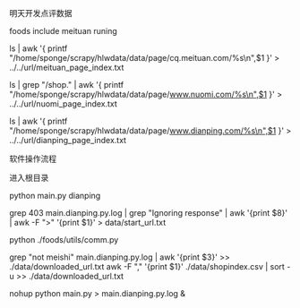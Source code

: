 明天开发点评数据

foods  include meituan runing 


ls | awk '{ printf "/home/sponge/scrapy/hlwdata/data/page/cq.meituan.com/%s\n",$1 }' > ../../url/meituan_page_index.txt
 
 
ls | grep "/shop." | awk '{ printf "/home/sponge/scrapy/hlwdata/data/page/www.nuomi.com/%s\n",$1 }' > ../../url/nuomi_page_index.txt

ls | awk '{ printf "/home/sponge/scrapy/hlwdata/data/page/www.dianping.com/%s\n",$1 }' > ../../url/dianping_page_index.txt
 

软件操作流程

进入根目录

python main.py dianping



grep 403 main.dianping.py.log  | grep "Ignoring response" | awk '{print $8}' | awk -F ">" '{print $1}' > data/start_url.txt

python ./foods/utils/comm.py

grep "not meishi" main.dianping.py.log  | awk '{print $3}' >> ./data/downloaded_url.txt
awk -F "," '{print $1}' ./data/shopindex.csv | sort -u >>  ./data/downloaded_url.txt

nohup python main.py > main.dianping.py.log &
